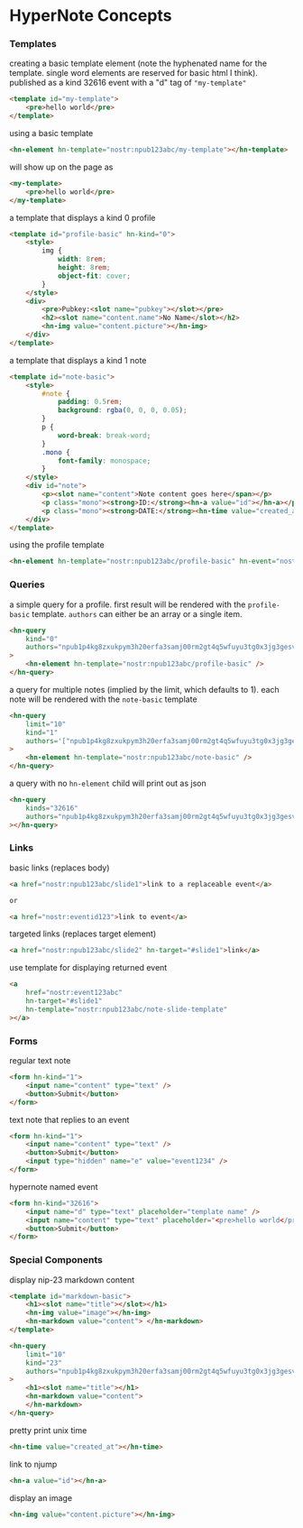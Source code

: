 # HyperNote Concepts

### Templates

creating a basic template element (note the hyphenated name for the template. single word elements are reserved for basic html I think). published as a kind 32616 event with a "d" tag of `"my-template"`

```html
<template id="my-template">
	<pre>hello world</pre>
</template>
```

using a basic template

```html
<hn-element hn-template="nostr:npub123abc/my-template"></hn-template>
```

will show up on the page as

```html
<my-template>
	<pre>hello world</pre>
</my-template>
```

a template that displays a kind 0 profile

```html
<template id="profile-basic" hn-kind="0">
	<style>
		img {
			width: 8rem;
			height: 8rem;
			object-fit: cover;
		}
	</style>
	<div>
		<pre>Pubkey:<slot name="pubkey"></slot></pre>
		<h2><slot name="content.name">No Name</slot></h2>
		<hn-img value="content.picture"></hn-img>
	</div>
</template>
```

a template that displays a kind 1 note

```html
<template id="note-basic">
	<style>
		#note {
			padding: 0.5rem;
			background: rgba(0, 0, 0, 0.05);
		}
		p {
			word-break: break-word;
		}
		.mono {
			font-family: monospace;
		}
	</style>
	<div id="note">
		<p><slot name="content">Note content goes here</span></p>
		<p class="mono"><strong>ID:</strong><hn-a value="id"></hn-a></p>
		<p class="mono"><strong>DATE:</strong><hn-time value="created_at"></hn-time></p>
	</div>
</template>
```

using the profile template

```html
<hn-element hn-template="nostr:npub123abc/profile-basic" hn-event="nostr:event123abc"></hn-template>
```

### Queries

a simple query for a profile. first result will be rendered with the `profile-basic` template. `authors` can either be an array or a single item.

```html
<hn-query
	kind="0"
	authors="npub1p4kg8zxukpym3h20erfa3samj00rm2gt4q5wfuyu3tg0x3jg3gesvncxf8"
>
	<hn-element hn-template="nostr:npub123abc/profile-basic" />
</hn-query>
```

a query for multiple notes (implied by the limit, which defaults to 1). each note will be rendered with the `note-basic` template

```html
<hn-query
	limit="10"
	kind="1"
	authors='["npub1p4kg8zxukpym3h20erfa3samj00rm2gt4q5wfuyu3tg0x3jg3gesvncxf8", "npub1l2vyh47mk2p0qlsku7hg0vn29faehy9hy34ygaclpn66ukqp3afqutajft"]'
>
	<hn-element hn-template="nostr:npub123abc/note-basic" />
</hn-query>
```

a query with no `hn-element` child will print out as json

```html
<hn-query
	kinds="32616"
	authors="npub1p4kg8zxukpym3h20erfa3samj00rm2gt4q5wfuyu3tg0x3jg3gesvncxf8"
></hn-query>
```

### Links

basic links (replaces body)

```html
<a href="nostr:npub123abc/slide1">link to a replaceable event</a>

or

<a href="nostr:eventid123">link to event</a>
```

targeted links (replaces target element)

```html
<a href="nostr:npub123abc/slide2" hn-target="#slide1">link</a>
```

use template for displaying returned event

```html
<a
	href="nostr:event123abc"
	hn-target="#slide1"
	hn-template="nostr:npub123abc/note-slide-template"
></a>
```

### Forms

regular text note

```html
<form hn-kind="1">
	<input name="content" type="text" />
	<button>Submit</button>
</form>
```

text note that replies to an event

```html
<form hn-kind="1">
	<input name="content" type="text" />
	<button>Submit</button>
	<input type="hidden" name="e" value="event1234" />
</form>
```

hypernote named event

```html
<form hn-kind="32616">
	<input name="d" type="text" placeholder="template name" />
	<input name="content" type="text" placeholder="<pre>hello world</pre>" />
	<button>Submit</button>
</form>
```

### Special Components

display nip-23 markdown content

```html
<template id="markdown-basic">
	<h1><slot name="title"></slot></h1>
	<hn-img value="image"></hn-img>
	<hn-markdown value="content"> </hn-markdown>
</template>
```

```html
<hn-query
	limit="10"
    kind="23"
    authors="npub1p4kg8zxukpym3h20erfa3samj00rm2gt4q5wfuyu3tg0x3jg3gesvncxf8"
>
	<h1><slot name="title"></h1>
	<hn-markdown value="content">
	</hn-markdown>
</hn-query>
```

pretty print unix time

```html
<hn-time value="created_at"></hn-time>
```

link to njump

```html
<hn-a value="id"></hn-a>
```

display an image

```html
<hn-img value="content.picture"></hn-img>
```
